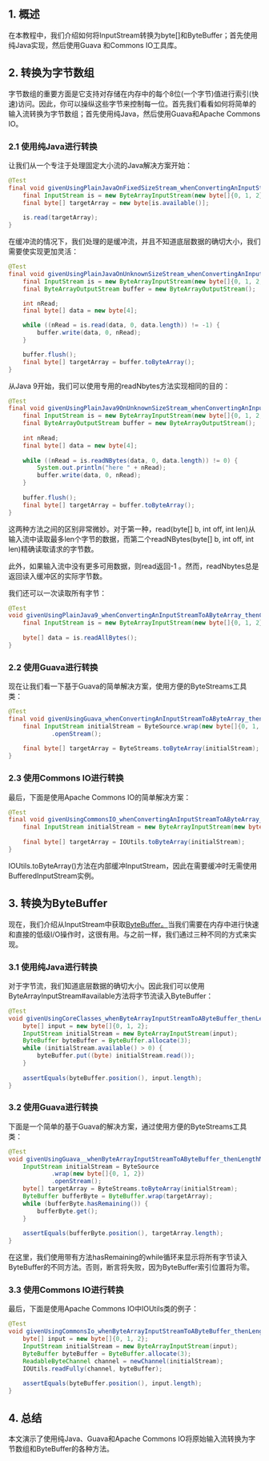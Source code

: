 ## 1. 概述

在本教程中，我们介绍如何将InputStream转换为byte[]和ByteBuffer；首先使用纯Java实现，然后使用Guava 和Commons IO工具库。

## 2. 转换为字节数组

字节数组的重要方面是它支持对存储在内存中的每个8位(一个字节)值进行索引(快速)访问。因此，你可以操纵这些字节来控制每一位。首先我们看看如何将简单的输入流转换为字节数组；首先使用纯Java，然后使用Guava和Apache Commons IO。

### 2.1 使用纯Java进行转换

让我们从一个专注于处理固定大小流的Java解决方案开始：

```java
@Test
final void givenUsingPlainJavaOnFixedSizeStream_whenConvertingAnInputStreamToAByteArray_thenCorrect() throws IOException {
	final InputStream is = new ByteArrayInputStream(new byte[]{0, 1, 2});
	final byte[] targetArray = new byte[is.available()];
    
	is.read(targetArray);
}
```

在缓冲流的情况下，我们处理的是缓冲流，并且不知道底层数据的确切大小，我们需要使实现更加灵活：

```java
@Test
final void givenUsingPlainJavaOnUnknownSizeStream_whenConvertingAnInputStreamToAByteArray_thenCorrect() throws IOException {
	final InputStream is = new ByteArrayInputStream(new byte[]{0, 1, 2, 3, 4, 5, 6});
	final ByteArrayOutputStream buffer = new ByteArrayOutputStream();

	int nRead;
	final byte[] data = new byte[4];

	while ((nRead = is.read(data, 0, data.length)) != -1) {
		buffer.write(data, 0, nRead);
	}

	buffer.flush();
	final byte[] targetArray = buffer.toByteArray();
}
```

从Java 9开始，我们可以使用专用的readNbytes方法实现相同的目的：

```java
@Test
final void givenUsingPlainJava9OnUnknownSizeStream_whenConvertingAnInputStreamToAByteArray_thenCorrect() throws IOException {
	final InputStream is = new ByteArrayInputStream(new byte[]{0, 1, 2, 3, 4, 5, 6});
	final ByteArrayOutputStream buffer = new ByteArrayOutputStream();
    
	int nRead;
	final byte[] data = new byte[4];
    
	while ((nRead = is.readNBytes(data, 0, data.length)) != 0) {
		System.out.println("here " + nRead);
		buffer.write(data, 0, nRead);
	}
    
	buffer.flush();
	final byte[] targetArray = buffer.toByteArray();
}
```

这两种方法之间的区别非常微妙。对于第一种，read(byte[] b, int off, int len)从输入流中读取最多len个字节的数据，而第二个readNBytes(byte[] b, int off, int len)精确读取请求的字节数。

此外，如果输入流中没有更多可用数据，则read返回-1 。然而，readNbytes总是返回读入缓冲区的实际字节数。

我们还可以一次读取所有字节：

```java
@Test
void givenUsingPlainJava9_whenConvertingAnInputStreamToAByteArray_thenCorrect() throws IOException {
	final InputStream is = new ByteArrayInputStream(new byte[]{0, 1, 2});
    
	byte[] data = is.readAllBytes();
}
```

### 2.2 使用Guava进行转换

现在让我们看一下基于Guava的简单解决方案，使用方便的ByteStreams工具类：

```java
@Test
final void givenUsingGuava_whenConvertingAnInputStreamToAByteArray_thenCorrect() throws IOException {
	final InputStream initialStream = ByteSource.wrap(new byte[]{0, 1, 2})
			.openStream();
    
	final byte[] targetArray = ByteStreams.toByteArray(initialStream);
}
```

### 2.3 使用Commons IO进行转换

最后，下面是使用Apache Commons IO的简单解决方案：

```java
@Test
final void givenUsingCommonsIO_whenConvertingAnInputStreamToAByteArray_thenCorrect() throws IOException {
	final InputStream initialStream = new ByteArrayInputStream(new byte[]{0, 1, 2});
    
	final byte[] targetArray = IOUtils.toByteArray(initialStream);
}
```

IOUtils.toByteArray()方法在内部缓冲InputStream，因此在需要缓冲时无需使用BufferedInputStream实例。

## 3. 转换为ByteBuffer

现在，我们介绍从InputStream中获取[ByteBuffer。](https://docs.oracle.com/en/java/javase/11/docs/api/java.base/java/nio/ByteBuffer.html)当我们需要在内存中进行快速和直接的低级I/O操作时，这很有用。与之前一样，我们通过三种不同的方式来实现。

### 3.1 使用纯Java进行转换

对于字节流，我们知道底层数据的确切大小。因此我们可以使用ByteArrayInputStream#available方法将字节流读入ByteBuffer：

```java
@Test
void givenUsingCoreClasses_whenByteArrayInputStreamToAByteBuffer_thenLengthMustMatch() throws IOException {
	byte[] input = new byte[]{0, 1, 2};
	InputStream initialStream = new ByteArrayInputStream(input);
	ByteBuffer byteBuffer = ByteBuffer.allocate(3);
	while (initialStream.available() > 0) {
		byteBuffer.put((byte) initialStream.read());
	}
    
	assertEquals(byteBuffer.position(), input.length);
}
```

### 3.2 使用Guava进行转换

下面是一个简单的基于Guava的解决方案，通过使用方便的ByteStreams工具类：

```java
@Test
void givenUsingGuava__whenByteArrayInputStreamToAByteBuffer_thenLengthMustMatch() throws IOException {
	InputStream initialStream = ByteSource
			.wrap(new byte[]{0, 1, 2})
			.openStream();
	byte[] targetArray = ByteStreams.toByteArray(initialStream);
	ByteBuffer bufferByte = ByteBuffer.wrap(targetArray);
	while (bufferByte.hasRemaining()) {
		bufferByte.get();
	}
    
	assertEquals(bufferByte.position(), targetArray.length);
}
```

在这里，我们使用带有方法hasRemaining的while循环来显示将所有字节读入ByteBuffer的不同方法。否则，断言将失败，因为ByteBuffer索引位置将为零。

### 3.3 使用Commons IO进行转换

最后，下面是使用Apache Commons IO中IOUtils类的例子：

```java
@Test
void givenUsingCommonsIo_whenByteArrayInputStreamToAByteBuffer_thenLengthMustMatch() throws IOException {
	byte[] input = new byte[]{0, 1, 2};
	InputStream initialStream = new ByteArrayInputStream(input);
	ByteBuffer byteBuffer = ByteBuffer.allocate(3);
	ReadableByteChannel channel = newChannel(initialStream);
	IOUtils.readFully(channel, byteBuffer);
    
	assertEquals(byteBuffer.position(), input.length);
}
```

## 4. 总结

本文演示了使用纯Java、Guava和Apache Commons IO将原始输入流转换为字节数组和ByteBuffer的各种方法。